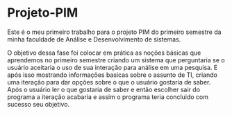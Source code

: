 ﻿# Projeto-PIM
Este é o meu primeiro trabalho para o projeto PIM do primeiro semestre da minha faculdade de Análise e Desenvolvimento de sistemas.

O objetivo dessa fase foi colocar em prática as noções básicas que aprendemos no primeiro semestre criando um sistema que perguntaria se o usuário aceitaria o uso de sua interação para análise em uma pesquisa. E após isso mostrando informações basicas sobre o assunto de TI, criando uma iteração para dar opções sobre o que o usuário gostaria de saber. Após o usuário ler o que gostaria de saber e então escolher sair do programa a iteração acabaria e assim o programa teria concluido com sucesso seu objetivo.

